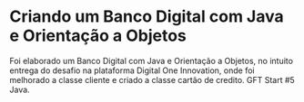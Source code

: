 # Criando um Banco Digital com Java e Orientação a Objetos

Foi elaborado um Banco Digital com Java e Orientação a Objetos, no intuito entrega do desafio na plataforma Digital One Innovation, onde foi melhorado a classe cliente
e criado a classe cartão de credito. GFT Start #5 Java.
